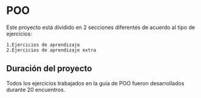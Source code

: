 # POO

Este proyecto está dividido en 2 secciones diferentes de acuerdo al tipo de ejercicios:

	1.Ejercicios de aprendizaje
	2.Ejercicios de aprendizaje extra

## Duración del proyecto

Todos los ejercicios trabajados en la guía de POO fueron desarrollados durante 20 encuentros. 
